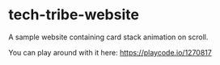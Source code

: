 # tech-tribe-website
A sample website containing card stack animation on scroll.

You can play around with it here: https://playcode.io/1270817
